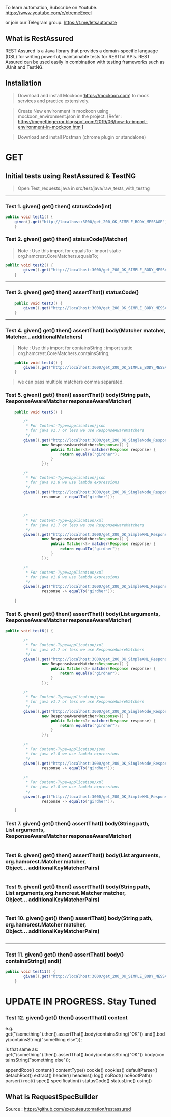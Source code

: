 
To learn automation, Subscribe on Youtube.
https://www.youtube.com/c/xtremeExcel

or join our Telegram group.
https://t.me/letsautomate

## What is RestAssured
REST Assured is a Java library that provides a domain-specific language (DSL) for writing powerful, maintainable tests for RESTful APIs.
REST Assured can be used easily in combination with testing frameworks such as JUnit and TestNG. 

## Installation

 > Download and install Mockoon(https://mockoon.com) to mock services and practice extensively.

 > Create New environment in mockoon using mockoon_environment.json in the project. [Refer : https://megettingerror.blogspot.com/2019/06/how-to-import-environment-in-mockoon.html]

 > Download and install Postman (chrome plugin or standalone)
 


# GET

## Initial tests using RestAssured & TestNG
 > Open Test_requests.java in src/test/java/raw_tests_with_testng

--------------------------------------------------------------------------------
 ### Test 1. given()  get()  then()  statusCode(int)

```java
public void test1() {
	given().get("http://localhost:3000/get_200_OK_SIMPLE_BODY_MESSAGE").then().statusCode(200);
	}
```

### Test 2. given()  get()  then()  statusCode(Matcher)
> Note :  Use this import for equalsTo : import static org.hamcrest.CoreMatchers.equalsTo;
```java
public void test2() {
		given().get("http://localhost:3000/get_200_OK_SIMPLE_BODY_MESSAGE").then().statusCode(equalTo(200));
	}
```
--------------------------------------------------------------------------------

### Test 3. given()  get()  then() assertThat() statusCode()

```java
	public void test3() {
		given().get("http://localhost:3000/get_200_OK_SIMPLE_BODY_MESSAGE").then().assertThat().statusCode(200);
	}
```
--------------------------------------------------------------------------------

### Test 4. given()  get()  then() assertThat() body(Matcher<?> matcher, Matcher<?>...additionalMatchers)

> Note : Use this import for containsString : import static org.hamcrest.CoreMatchers.containsString;
```java
	public void test4() {
		given().get("http://localhost:3000/get_200_OK_SIMPLE_BODY_MESSAGE").then().body(containsString("Operation"));
	}
```
> we can pass multiple matchers comma separated.


### Test 5. given()  get()  then() assertThat()  body(String path, ResponseAwareMatcher<R> responseAwareMatcher) 
```java
	public void test5() {

		/*
		 * For Content-Type=application/json
		 * for java v1.7 or less we use ResponseAwareMatchers
		 */
		given().get("http://localhost:3000/get_200_OK_SingleNode_Response").then().body("lname",
				new ResponseAwareMatcher<Response>() {
					public Matcher<?> matcher(Response response) {
						return equalTo("girdher");
					}
				});

		/*
		 * For Content-Type=application/json
		 * for java v1.8 we use lambda expressions
		 */
		given().get("http://localhost:3000/get_200_OK_SingleNode_Response").then().body("lname",
				response -> equalTo("girdher"));
		
		
		
		/*
		 * For Content-Type=application/xml
		 * for java v1.7 or less we use ResponseAwareMatchers
		 */
		given().get("http://localhost:3000/get_200_OK_SimpleXML_Response").then().root("root").body("lname",
				new ResponseAwareMatcher<Response>() {
					public Matcher<?> matcher(Response response) {
						return equalTo("girdher");
					}
				});
		
		/*
		 * For Content-Type=application/xml
		 * for java v1.8 we use lambda expressions
		 */
		given().get("http://localhost:3000/get_200_OK_SimpleXML_Response").then().root("root").body("lname",
				response -> equalTo("girdher"));
		
	}
```

### Test 6. given()  get()  then() assertThat()  body(List<Argument> arguments, ResponseAwareMatcher<R> responseAwareMatcher) 
```java
public void test6() {
		
		/*
		 * For Content-Type=application/xml
		 * for java v1.7 or less we use ResponseAwareMatchers
		 */
		given().get("http://localhost:3000/get_200_OK_SimpleXML_Response").then().root("root.%s").body(withArgs("lname"),
				new ResponseAwareMatcher<Response>() {
					public Matcher<?> matcher(Response response) {
						return equalTo("girdher");
					}
				});		
		
		/*
		 * For Content-Type=application/json
		 * for java v1.7 or less we use ResponseAwareMatchers
		 */
		given().get("http://localhost:3000/get_200_OK_SingleNode_Response").then().root("%s").body(withArgs("lname"),
				new ResponseAwareMatcher<Response>() {
					public Matcher<?> matcher(Response response) {
						return equalTo("girdher");
					}
				});
		
		/*
		 * For Content-Type=application/json
		 * for java v1.8 we use lambda expressions
		 */
		given().get("http://localhost:3000/get_200_OK_SingleNode_Response").then().root("%s").body(withArgs("lname"),
				response -> equalTo("girdher"));
		
		/*
		 * For Content-Type=application/xml
		 * for java v1.8 we use lambda expressions
		 */
		given().get("http://localhost:3000/get_200_OK_SimpleXML_Response").then().root("root.%s").body(withArgs("lname"),
				response -> equalTo("girdher"));

	}

```


### Test 7. given()  get()  then() assertThat() body(String path, List<Argument> arguments, ResponseAwareMatcher<R> responseAwareMatcher)
```java
```

### Test 8. given()  get()  then() assertThat()  body(List<Argument> arguments, org.hamcrest.Matcher matcher, Object... additionalKeyMatcherPairs)
```java
```


### Test 9. given()  get()  then() assertThat() body(String path, List<Argument> arguments,org.hamcrest.Matcher matcher, Object... additionalKeyMatcherPairs)
```java
```


### Test 10. given()  get()  then() assertThat() body(String path, org.hamcrest.Matcher matcher, Object... additionalKeyMatcherPairs)
```java
```



--------------------------------------------------------------------------------


### Test 11. given()  get()  then() assertThat() body()  containsString()  and()
```java
public void test11() {
		given().get("http://localhost:3000/get_200_OK_SIMPLE_BODY_MESSAGE").then().body(containsString("Operation")).and().body(containsString("Successful"));
	}
```


# UPDATE IN PROGRESS. Stay Tuned


### Test 12. given()  get()  then() assertThat() content


e.g.  get("/something").then().assertThat().body(containsString("OK")).and().body(containsString("something else"));
 
is that same as: 
 get("/something").then().assertThat().body(containsString("OK")).body(containsString("something else"));
 



 
 

appendRoot()
content()
contentType()
cookie()
cookies()
defaultParser()
detachRoot()
extract()
header()
headers()
log()
noRoot()
noRootPath()
parser()
root()
spec()
specification()
statusCode()
statusLine()
using()










## What is RequestSpecBuilder




Source : https://github.com/executeautomation/restassured

